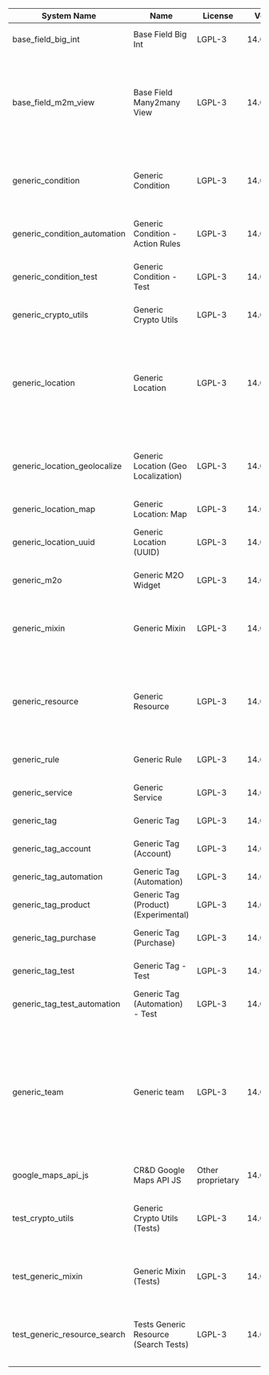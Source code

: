 | System Name | Name | License | Version | Summary | Price |
|---|---|---|---|---|---|
| base_field_big_int | Base Field Big Int | LGPL-3 | 14.0.0.5.0 | BigInt field implementation for Odoo |  |
| base_field_m2m_view | Base Field Many2many View | LGPL-3 | 14.0.0.5.0 | Adds Many2manyView field implementation for Odoo. Useful in cases when m2m relation computed via Postgresql View |  |
| generic_condition | Generic Condition | LGPL-3 | 14.0.1.21.0 | Create generic conditions on which you         can program some logic in Odoo objects |  |
| generic_condition_automation | Generic Condition - Action Rules | LGPL-3 | 14.0.1.4.0 | Generic Conditions (Integration with Action Rules) |  |
| generic_condition_test | Generic Condition - Test | LGPL-3 | 14.0.1.11.0 | Generic Conditions - Tests (do not install manualy) |  |
| generic_crypto_utils | Generic Crypto Utils | LGPL-3 | 14.0.0.8.0 | Technical utils to add encryption to other addons |  |
| generic_location | Generic Location | LGPL-3 | 14.0.2.10.0 | Allows you to make an abstract description of the         objects location relative to the general location         (for example: house3 -> office5 -> room2 -> table5) |  |
| generic_location_geolocalize | Generic Location (Geo Localization) | LGPL-3 | 14.0.1.10.0 | Generic Location (Automaticaly determine geo coordinates         for location by its address) |  |
| generic_location_map | Generic Location: Map | LGPL-3 | 14.0.1.10.0 | Display locations on map view. |  |
| generic_location_uuid | Generic Location (UUID) | LGPL-3 | 14.0.1.7.0 | Generic Location (Add UUID to generic locations) |  |
| generic_m2o | Generic M2O Widget | LGPL-3 | 14.0.1.8.0 | Generic Many2one widget |  |
| generic_mixin | Generic Mixin | LGPL-3 | 14.0.1.80.0 | Technical module with generic mixins, that may help to build other modules |  |
| generic_resource | Generic Resource | LGPL-3 | 14.0.1.49.0 | Provides the ability to create and categorize         various resources that can be used in other Odoo modules. |  |
| generic_rule | Generic Rule | LGPL-3 | 14.0.1.7.0 | Adds new top-level menu 'rules' |  |
| generic_service | Generic Service | LGPL-3 | 14.0.1.29.0 | Create and manage service catalog |  |
| generic_tag | Generic Tag | LGPL-3 | 14.0.2.14.0 | Generic tag management. |  |
| generic_tag_account | Generic Tag (Account) | LGPL-3 | 14.0.1.5.0 | Generic tag integration with account addon |  |
| generic_tag_automation | Generic Tag (Automation) | LGPL-3 | 14.0.1.5.0 |  |  |
| generic_tag_product | Generic Tag (Product) (Experimental) | LGPL-3 | 14.0.1.5.0 | Generic tag integration with product addon |  |
| generic_tag_purchase | Generic Tag (Purchase) | LGPL-3 | 14.0.1.5.0 | Generic tag integration with purchase addon |  |
| generic_tag_test | Generic Tag - Test | LGPL-3 | 14.0.1.7.0 | Generic Tag - Tests (do not install manualy) |  |
| generic_tag_test_automation | Generic Tag (Automation) - Test | LGPL-3 | 14.0.1.4.0 |  |  |
| generic_team | Generic team | LGPL-3 | 14.0.1.20.0 | With this module you can create teams and add         users to them, which allows you to perform group         actions (such as assigning a responsible team         instead of one person) while working with Odoo applications. |  |
| google_maps_api_js | CR&D Google Maps API JS | Other proprietary | 14.0.0.4.0 |  |  |
| test_crypto_utils | Generic Crypto Utils (Tests) | LGPL-3 | 14.0.0.13.0 | Technical module that have to be used to test Generic Crypto Utils module |  |
| test_generic_mixin | Generic Mixin (Tests) | LGPL-3 | 14.0.0.23.0 | Technical module that have to be used to test Generic Mixin module |  |
| test_generic_resource_search | Tests Generic Resource (Search Tests) | LGPL-3 | 14.0.0.4.0 | Technical module that have to be used to test Generic Resource search cases |  |
